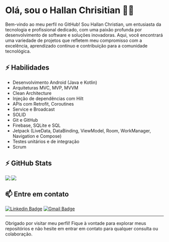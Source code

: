 # Olá, sou o Hallan Chrisitian 👨‍💻

Bem-vindo ao meu perfil no GitHub! Sou Hallan Christian, um entusiasta da tecnologia e profissional dedicado, com uma paixão profunda por desenvolvimento de software e soluções inovadoras. Aqui, você encontrará uma variedade de projetos que refletem meu compromisso com a excelência, aprendizado contínuo e contribuição para a comunidade tecnológica.  
## ⚡ Habilidades
- Desenvolvimento Android (Java e Kotlin)
- Arquiteturas MVC, MVP, MVVM
- Clean Architecture
- Injeção de dependências com Hilt
- APis com Retrofit, Coroutines
- Service e Broadcast
- SOLID
- Git e GitHub
- Firebase, SQLite e SQL
- Jetpack (LiveData, DataBinding, ViewModel, Room, WorkManager, Navigation e Compose)
- Testes unitários e de integração
- Scrum
## ⚡ GitHub Stats

<img align="left" src="https://github-readme-stats.vercel.app/api?username=hallancma&show_icons=true&count_private=true&theme=gruvbox" />
<img src="https://github-readme-stats.vercel.app/api/top-langs/?username=hallancma&layout=compact&count_private=true&theme=gruvbox" />




## 📫 Entre em contato
[![Linkedin Badge](https://img.shields.io/badge/-hallancma-blue?style=flat-square&logo=Linkedin&logoColor=white&link=https://www.linkedin.com/in/hallan-christian/)](https://www.linkedin.com/in/hallan-christian/)
[![Gmail Badge](https://img.shields.io/badge/-hallancma@gmail.com-c14438?style=flat-square&logo=Gmail&logoColor=white&link=mailto:hallancma@gmail.com)](mailto:hallancma@gmail.com)


---

Obrigado por visitar meu perfil! Fique à vontade para explorar meus repositórios e não hesite em entrar em contato para qualquer consulta ou colaboração.
